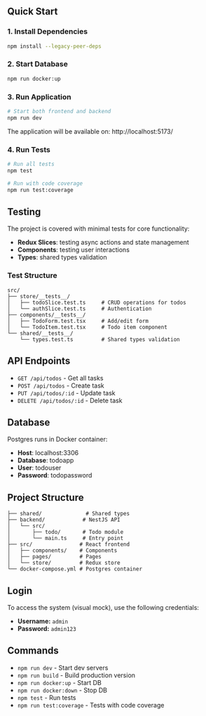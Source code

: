 ## Quick Start

### 1. Install Dependencies
```bash
npm install --legacy-peer-deps
```

### 2. Start Database
```bash
npm run docker:up
```

### 3. Run Application
```bash
# Start both frontend and backend
npm run dev
```

The application will be available on:
http://localhost:5173/

### 4. Run Tests
```bash
# Run all tests
npm test

# Run with code coverage
npm run test:coverage
```

## Testing

The project is covered with minimal tests for core functionality:

- **Redux Slices**: testing async actions and state management
- **Components**: testing user interactions
- **Types**: shared types validation

### Test Structure
```
src/
├── store/__tests__/
│   ├── todoSlice.test.ts     # CRUD operations for todos
│   └── authSlice.test.ts     # Authentication
├── components/__tests__/
│   ├── TodoForm.test.tsx     # Add/edit form
│   └── TodoItem.test.tsx     # Todo item component
└── shared/__tests__/
    └── types.test.ts         # Shared types validation
```

## API Endpoints

- `GET /api/todos` - Get all tasks
- `POST /api/todos` - Create task
- `PUT /api/todos/:id` - Update task
- `DELETE /api/todos/:id` - Delete task

## Database

Postgres runs in Docker container:
- **Host**: localhost:3306
- **Database**: todoapp
- **User**: todouser
- **Password**: todopassword

## Project Structure

```
├── shared/              # Shared types
├── backend/            # NestJS API
│   └── src/
│       ├── todo/       # Todo module
│       └── main.ts     # Entry point
├── src/               # React frontend
│   ├── components/    # Components
│   ├── pages/         # Pages
│   └── store/         # Redux store
└── docker-compose.yml # Postgres container
```

## Login

To access the system (visual mock), use the following credentials:

- **Username:** `admin`
- **Password:** `admin123`

## Commands

- `npm run dev` - Start dev servers
- `npm run build` - Build production version
- `npm run docker:up` - Start DB
- `npm run docker:down` - Stop DB
- `npm test` - Run tests
- `npm run test:coverage` - Tests with code coverage
